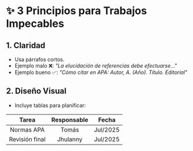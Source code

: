 # ✨ 3 Principios para Trabajos Impecables  

## 1. Claridad  
- Usa párrafos cortos.  
- Ejemplo malo ❌: *"La elucidación de referencias debe efectuarse..."*  
- Ejemplo bueno ✅: *"Cómo citar en APA: Autor, A. (Año). Título. Editorial"*  

## 2. Diseño Visual  
- Incluye tablas para planificar:  

| Tarea           | Responsable | Fecha   |
|:-----------------:|:------------:|:---------:|
|  Normas APA      | Tomás         | Jul/2025 |  
| Revisión final  | Jhulanny      | Jul/2025|

